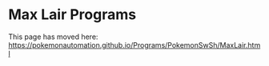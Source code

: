 # Max Lair Programs

This page has moved here: https://pokemonautomation.github.io/Programs/PokemonSwSh/MaxLair.html

